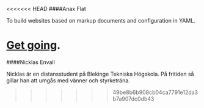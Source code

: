 <<<<<<< HEAD
####Anax Flat

To build websites based on markup documents and configuration in YAML.

[Get going](http://dbwebb.se/kunskap/bygg-me-sida-med-anax-flat).
=======
####Nicklas Envall

Nicklas är en distansstudent på Blekinge Tekniska Högskola. På fritiden så
gillar han att umgås med vänner och styrketräna.
>>>>>>> 49be8b6b908cb04ca7791e12da3b7a907dc0db43
